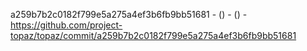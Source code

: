 a259b7b2c0182f799e5a275a4ef3b6fb9bb51681 -  () -  () - https://github.com/project-topaz/topaz/commit/a259b7b2c0182f799e5a275a4ef3b6fb9bb51681

